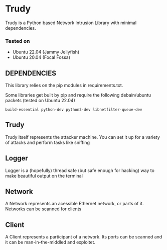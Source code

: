 # Trudy
Trudy is a Python based Network Intrusion Library with minimal dependencies.

### Tested on
 - Ubuntu 22.04 (Jammy Jellyfish)
 - Ubuntu 20.04 (Focal Fossa)

## DEPENDENCIES
This library relies on the pip modules in requirements.txt.

Some libraries get built by pip and require the following debain/ubuntu packets (tested on Ubuntu 22.04)

```
build-essential python-dev python3-dev libnetfilter-queue-dev
```

## Trudy
Trudy itself represents the attacker machine. You can set it up for a variety of attacks and perform tasks like sniffing

## Logger
Logger is a (hopefully) thread safe (but safe enough for hacking) way to make beautiful output on the terminal

## Network
A Network represents an acessible Ethernet network, or parts of it. Networks can be scanned for clients

## Client
A Client represents a participant of a network. Its ports can be scanned and it can be man-in-the-middled and exploitet.

